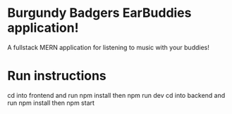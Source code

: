 # Burgundy Badgers EarBuddies application!

A fullstack MERN application for listening to music with your buddies!

# Run instructions
cd into frontend and run npm install then npm run dev
cd into backend and run npm install then npm start
